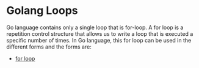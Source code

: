 # Golang Loops

Go language contains only a single loop that is for-loop. A for loop is a repetition control structure that allows us to write a loop that is executed a specific number of times. In Go language, this for loop can be used in the different forms and the forms are:

- [for loop](./loops/for.md)
